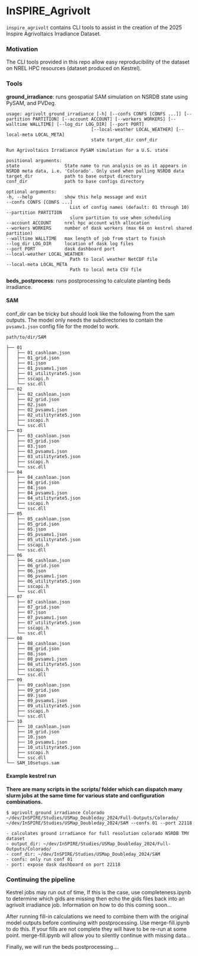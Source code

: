 # InSPIRE_Agrivolt

``inspire_agrivolt`` contains CLI tools to assist in the creation of the 2025 Inspire Agrivoltaics Irradiance Dataset.


### Motivation

The CLI tools provided in this repo allow easy reproducibility of the dataset on NREL HPC resources (dataset produced on Kestrel).

### Tools


**ground_irradiance**: runs geospatial SAM simulation on NSRDB state using PySAM, and PVDeg.

    usage: agrivolt_ground_irradiance [-h] [--confs CONFS [CONFS ...]] [--partition PARTITION] [--account ACCOUNT] [--workers WORKERS] [--walltime WALLTIME] [--log_dir LOG_DIR] [--port PORT]
                                    [--local-weather LOCAL_WEATHER] [--local-meta LOCAL_META]
                                    state target_dir conf_dir

    Run Agrivoltaics Irradiance PySAM simulation for a U.S. state

    positional arguments:
    state                 State name to run analysis on as it appears in NSRDB meta data, i.e. 'Colorado'. Only used when pulling NSRDB data
    target_dir            path to base output directory
    conf_dir              path to base configs directory

    optional arguments:
    -h, --help            show this help message and exit
    --confs CONFS [CONFS ...]
                            List of config names (default: 01 through 10)
    --partition PARTITION
                            slurm partition to use when scheduling
    --account ACCOUNT     nrel hpc account with allocation
    --workers WORKERS     number of dask workers (max 64 on kestrel shared partition)
    --walltime WALLTIME   max length of job from start to finish
    --log_dir LOG_DIR     location of dask log files
    --port PORT           dask dashboard port
    --local-weather LOCAL_WEATHER
                            Path to local weather NetCDF file
    --local-meta LOCAL_META
                            Path to local meta CSV file

**beds_postprocess**: runs postprocessing to calculate planting beds irradiance.

#### SAM

conf_dir can be tricky but should look like the following from the sam outputs. The model only needs the subdirectories to contain the ``pvsamv1.json`` config file for the model to work.

    path/to/dir/SAM

    ├── 01
    │   ├── 01_cashloan.json
    │   ├── 01_grid.json
    │   ├── 01.json
    │   ├── 01_pvsamv1.json
    │   ├── 01_utilityrate5.json
    │   ├── sscapi.h
    │   └── ssc.dll
    ├── 02
    │   ├── 02_cashloan.json
    │   ├── 02_grid.json
    │   ├── 02.json
    │   ├── 02_pvsamv1.json
    │   ├── 02_utilityrate5.json
    │   ├── sscapi.h
    │   └── ssc.dll
    ├── 03
    │   ├── 03_cashloan.json
    │   ├── 03_grid.json
    │   ├── 03.json
    │   ├── 03_pvsamv1.json
    │   ├── 03_utilityrate5.json
    │   ├── sscapi.h
    │   └── ssc.dll
    ├── 04
    │   ├── 04_cashloan.json
    │   ├── 04_grid.json
    │   ├── 04.json
    │   ├── 04_pvsamv1.json
    │   ├── 04_utilityrate5.json
    │   ├── sscapi.h
    │   └── ssc.dll
    ├── 05
    │   ├── 05_cashloan.json
    │   ├── 05_grid.json
    │   ├── 05.json
    │   ├── 05_pvsamv1.json
    │   ├── 05_utilityrate5.json
    │   ├── sscapi.h
    │   └── ssc.dll
    ├── 06
    │   ├── 06_cashloan.json
    │   ├── 06_grid.json
    │   ├── 06.json
    │   ├── 06_pvsamv1.json
    │   ├── 06_utilityrate5.json
    │   ├── sscapi.h
    │   └── ssc.dll
    ├── 07
    │   ├── 07_cashloan.json
    │   ├── 07_grid.json
    │   ├── 07.json
    │   ├── 07_pvsamv1.json
    │   ├── 07_utilityrate5.json
    │   ├── sscapi.h
    │   └── ssc.dll
    ├── 08
    │   ├── 08_cashloan.json
    │   ├── 08_grid.json
    │   ├── 08.json
    │   ├── 08_pvsamv1.json
    │   ├── 08_utilityrate5.json
    │   ├── sscapi.h
    │   └── ssc.dll
    ├── 09
    │   ├── 09_cashloan.json
    │   ├── 09_grid.json
    │   ├── 09.json
    │   ├── 09_pvsamv1.json
    │   ├── 09_utilityrate5.json
    │   ├── sscapi.h
    │   └── ssc.dll
    ├── 10
    │   ├── 10_cashloan.json
    │   ├── 10_grid.json
    │   ├── 10.json
    │   ├── 10_pvsamv1.json
    │   ├── 10_utilityrate5.json
    │   ├── sscapi.h
    │   └── ssc.dll
    └── SAM_10setups.sam


#### Example kestrel run

**There are many scripts in the scripts/ folder which can dispatch many slurm jobs at the same time for various state and configuration combinations.**

``$ agrivolt_ground_irradiance Colorado ~/dev/InSPIRE/Studies/USMap_Doubleday_2024/Full-Outputs/Colorado/ ~/dev/InSPIRE/Studies/USMap_Doubleday_2024/SAM --confs 01 --port 22118``

    - calculates ground irradiance for full resolution colorado NSRDB TMY dataset
    - output_dir: ~/dev/InSPIRE/Studies/USMap_Doubleday_2024/Full-Outputs/Colorado/
    - conf_dir: ~/dev/InSPIRE/Studies/USMap_Doubleday_2024/SAM 
    - confs: only run conf 01
    - port: expose dask dashboard on port 22118

### Continuing the pipeline

Kestrel jobs may run out of time, If this is the case, use completeness.ipynb to determine which gids are missing then echo the gids files back into an agrivolt irradiance job. Information on how to do this coming soon...  

After running fill-in calculations we need to combine them with the original model outputs before continuing with postprocessing. Use merge-fill.ipynb to do this. If your fills are not complete they will have to be re-run at some point. merge-fill.ipynb will allow you to silently continue with missing data...

Finally, we will run the beds postprocessing....